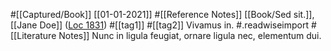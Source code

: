 #[[Captured/Book]] [[01-01-2021]]
    #[[Reference Notes]] [[Book/Sed sit.]], [[Jane Doe]] ([Loc 1831](https://readwise.io/open/75317236)) #[[tag1]] #[[tag2]] 
        Vivamus in. #.readwiseimport
    #[[Literature Notes]] Nunc in ligula feugiat, ornare ligula nec, elementum dui.